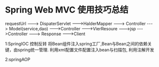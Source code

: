 # Spring Web MVC 使用技巧总结

requestUrl ---> DispaterServlet --->HalderMapper ---> Controller  ---> Model(service,dao) --->Controller --->VierResoure --->jsp --->Controller ---> Response --->Client


1:SpringIOC  控制反转
	将Bean组件注入spring工厂,Bean与Bean之间的依赖关键，由spring统一管理.
	利用xml配置文件配置注入bean与扫描包,
	利用注解开发
	
	
	
	
2:springAOP


